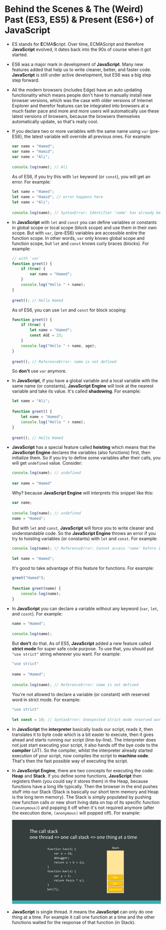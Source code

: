 # Behind the Scenes & The (Weird) Past (ES3, ES5) & Present (ES6+) of JavaScript

- ES stands for **E**CMA**S**cript. Over time, ECMAScript and therefore **JavaScript** evolved, it dates back into the 90s of course when it got started.
- ES6 was a major mark in development of **JavaScript**. Many new features added that help us to write cleaner, better, and faster code. **JavaScript** is still under active development, but ES6 was a big step step forward.
- All the modern browsers (includes Edge) have an auto updating functionality which means people don't have to manually install new browser versions, which was the case with older versions of Internet Explorer and therefor features can be integrated into browsers at a much faster pace and more and more users will automatically use these latest versions of browsers, because the browsers themselves automatically update, so that's really cool.
- If you declare two or more variables with the same name using `var` (pre-ES6), the latest variable will override all previous ones. For example:

    ```js
    var name = "Hamed";
    var name = "Hamid";
    var name = "Ali";

    console.log(name); // Ali
    ```

    As of ES6, if you try this with `let` keyword (or `const`), you will get an error. For example:

    ```js
    let name = "Hamed";
    let name = "Hamid"; // error happens here
    let name = "Ali";

    console.log(name); // SyntaxError: Identifier 'name' has already been declared
    ```

- In **JavaScript** with `let` and `const` you can define variables or constants in global scope or local scope (block scope) and use them in their own scope. But with `var`, (pre-ES6) variables are accessible entire the function scope. In other words, `var` only knows global scope and function scope, but `let` and `const` knows curly braces (blocks). For example:

    ```js
    // with `var`
    function greet() {
        if (true) {
            var name = "Hamed";
        }
        console.log("Hello " + name);
    }

    greet(); // Hello Hamed
    ```

    As of ES6, you can use `let` and `const` for block scoping:

    ```js
    function greet() {
        if (true) {
            let name = "Hamed";
            const AGE = 23;
        }
        console.log("Hello " + name, age);
    }

    greet(); // ReferenceError: name is not defined
    ```

    So **don't** use `var` anymore.

- In **JavaScript**, if you have a global variable and a local variable with the same name (or constants), **JavaScript Engine** will look at the nearest variable and take its value. It's called **shadowing**. For example:

    ```js
    let name = "Ali";

    function greet() {
        let name = "Hamed";
        console.log("Hello " + name);
    }

    greet(); // Hello Hamed
    ```

- **JavaScript** has a special feature called **hoisting** which means that the **JavaScript Engine** declares the variables (also functions) first, then initialize them. So if you try to define some variables after their calls, you will get `undefined` value. Consider:

    ```js
    console.log(name); // undefined

    var name = "Hamed"
    ```

    Why? because **JavaScript Engine** will interprets this snippet like this:

    ```js
    var name;

    console.log(name); // undefined
    name = "Hamed";
    ```

    But with `let` and `const`, **JavaScript** will force you to write cleaner and understandable code. So the **JavaScript Engine** throws an error if you try to hoisting variables (or constants) with `let` and `const`. For example:

    ```js
    console.log(name); // ReferenceError: Cannot access 'name' before initialization

    let name = "Hamed";
    ```

    It's good to take advantage of this feature for functions. For example:

    ```js
    greet("Hamed");

    function greet(name) {
        console.log(name);
    }
    ```

- In **JavaScript** you can declare a variable without any keyword (`var`, `let`, and `cosnt`). For example:

    ```js
    name = "Hamed";

    console.log(name);
    ```

    But **don't** do that. As of ES5, **JavaScript** added a new feature called **strict mode** for super safe code purpose. To use that, you should put `"use strict"` string wherever you want. For example:

    ```js
    "use strict"

    name = "Hamed";

    console.log(name); // ReferenceError: name is not defined
    ```

    You're not allowed to declare a variable (or constant) with reserved word in strict mode. For example:

    ```js
    "use strict"

    let const = 10; // SyntaxError: Unexpected strict mode reserved word
    ```

- In **JavaScript** the **interpreter** basically loads our script, reads it, then translates it to byte code which is a bit easier to execute, then it goes ahead and starts running our script (line-by-line). The interpreter does not just start executing your script, it also hands off the bye code to the **compiler** (JiT). So the compiler, whilst the interpreter already started execution of your script, now compiles the script to **machine code**. That's then the fast possible way of executing the script.
- In **JavaScript Engine**, there are two concepts for executing the code: **Heap** and **Stack**. If you define some functions, **JavaScript** then registers them (you could say it stores them) in the Heap, because functions have a long life typically. Then the browser in the end pushes stuff into our Stack (Stack is basically our short term memory and Heap is the long term memory). The Stack is simply populated by pushing new function calls or new short living data on top of its specific function (`(anonymous)`) and popping it off when it's not required anymore (after the execution done, `(anonymous)` will popped off). For example:

    ![Heap and Stack](Assets/4.jpg)

- **JavaScript** is single thread. It means the **JavaScript** can only do one thing at a time. For example it call one function at a time and the other functions waited for the response of that function (in Stack).
